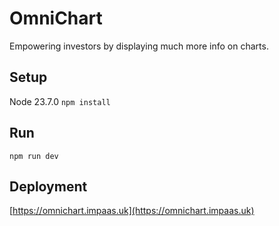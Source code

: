 # OmniChart
Empowering investors by displaying much more info on charts.

## Setup
Node 23.7.0
`npm install`

## Run
`npm run dev`

## Deployment
[https://omnichart.impaas.uk](https://omnichart.impaas.uk)
